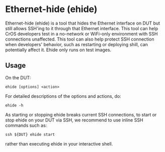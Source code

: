 # Ethernet-hide (ehide)

Ethernet-hide (ehide) is a tool that hides the Ethernet interface on DUT but
still allows SSH'ing to it through that Ethernet interface. This tool can help
CrOS developers test in a no-network or WiFi-only environment with SSH
connections unaffected. This tool can also help protect SSH connection when
developers' behavior, such as restarting or deploying shill, can potentially
affect it. Ehide only runs on test images.

## Usage

On the DUT:

    ehide [options] <action>

For detailed descriptions of the options and actions, do:

    ehide -h

As starting or stopping ehide breaks current SSH connections, to start or stop
ehide on your DUT via SSH, we recommend to use inline SSH commands such as:

    ssh ${DUT} ehide start

rather than executing ehide in your interactive shell.
